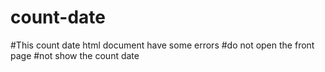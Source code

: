 # count-date
#This count date html document have some errors
#do not open the front page
#not show the count date
